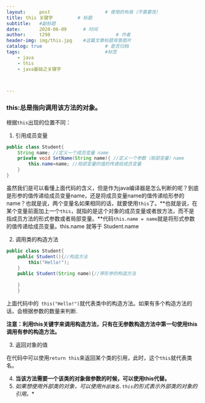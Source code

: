 ```yaml
---
layout:     post   				    # 使用的布局（不需要改）
title: this 关键字			# 标题 
subtitle:   #副标题
date:       2020-06-09		# 时间
author:     t298						# 作者
header-img: img/this.jpg 	#这篇文章标题背景图片
catalog: true 						# 是否归档
tags:								#标签
    - java
    - this
    - java基础之关键字



---
```




### this:总是指向调用该方法的对象。

根据`this`出现的位置不同：



1. 引用成员变量

```java
public class Student{
    String name; //定义一个成员变量 name
    private void SetName(String name){ //定义一个参数（局部变量）name
        this.name=name; //局部变量的值的传递给成员变量
    }
}
```

虽然我们是可以看懂上面代码的含义，但是作为java编译器是怎么判断的呢？到底是形参的值传递给成员变量name，还是将成员变量name的值传递给形参的name？也就是说，两个变量名如果相同的话，就要使用`this`了。**也就是说，在某个变量前面加上一个`this`，就指的是这个对象的成员变量或者放方法，而不是指成员方法的形式参数或者局部变量。**代码`this.name = name`就是将形式参数的值传递给成员变量。this.name  就等于 Student.name



2. 调用类的构造方法

```java
public class Student{
    public Student(){//构造方法
        this("Hello!");
    }
    public Student(String name){//带形参的构造方法
        
    }
    }
```

上面代码中的` this("Hello!")`就代表类中的构造方法。如果有多个构造方法的话，会根据参数的数量来判断.

**注意：利用this关键字来调用构造方法，只有在无参数构造方法中第一句使用this调用有参的构造方法。**



3. 返回对象的值

在代码中可以使用`return this`来返回某个类的引用，此时，这个`this`就代表类名。



4. **当该方法需要一个该类的对象做参数的时候，可以使用this代替。**
5. *如果想使用外部类的对象，可以使用`外部类名.this`的形式表示外部类的对象的引用。**

